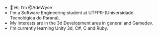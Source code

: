 - 👋 Hi, I’m @AdeWyse
- I'm a Software Engineering student at UTFPR-(Universidade Tecnológica do Paraná).
- My interests are in the 3d Development area in general and Gamedev.
- I'm currently learning Unity 3d, C#, C and Ruby.

<!---
AdeWyse/AdeWyse is a ✨ special ✨ repository because its `README.md` (this file) appears on your GitHub profile.
You can click the Preview link to take a look at your changes.
--->
